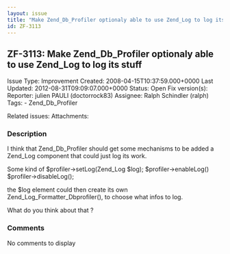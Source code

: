 ```yaml
---
layout: issue
title: "Make Zend_Db_Profiler optionaly able to use Zend_Log to log its stuff"
id: ZF-3113
---
```


ZF-3113: Make Zend\_Db\_Profiler optionaly able to use Zend\_Log to log its stuff
---------------------------------------------------------------------------------

 Issue Type: Improvement Created: 2008-04-15T10:37:59.000+0000 Last Updated: 2012-08-31T09:09:07.000+0000 Status: Open Fix version(s): 
 Reporter:  julien PAULI (doctorrock83)  Assignee:  Ralph Schindler (ralph)  Tags: - Zend\_Db\_Profiler
 
 Related issues: 
 Attachments: 
### Description

I think that Zend\_Db\_Profiler should get some mechanisms to be added a Zend\_Log component that could just log its work.

Some kind of $profiler->setLog(Zend\_Log $log); $profiler->enableLog() $profiler->disableLog();

the $log element could then create its own Zend\_Log\_Formatter\_Dbprofiler(), to choose what infos to log.

What do you think about that ?

 

 

### Comments

No comments to display